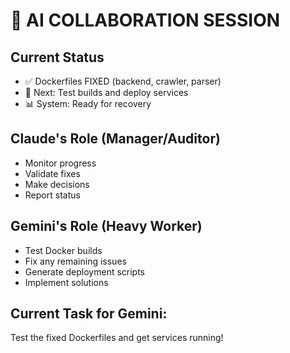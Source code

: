 # 🤖 AI COLLABORATION SESSION

## Current Status
- ✅ Dockerfiles FIXED (backend, crawler, parser)
- 🎯 Next: Test builds and deploy services
- 📊 System: Ready for recovery

## Claude's Role (Manager/Auditor)
- Monitor progress
- Validate fixes
- Make decisions
- Report status

## Gemini's Role (Heavy Worker)
- Test Docker builds
- Fix any remaining issues
- Generate deployment scripts
- Implement solutions

## Current Task for Gemini:
Test the fixed Dockerfiles and get services running!
